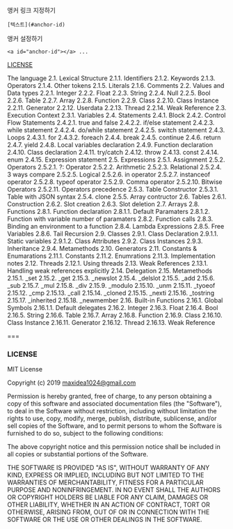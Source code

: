 앵커 링크 지정하기


```
[텍스트](#anchor-id)
```


앵커 설정하기

```
<a id="anchor-id"></a> ...
```



[LICENSE](#license)

The language
2.1. Lexical Structure
2.1.1. Identifiers
2.1.2. Keywords
2.1.3. Operators
2.1.4. Other tokens
2.1.5. Literals
2.1.6. Comments
2.2. Values and Data types
2.2.1. Integer
2.2.2. Float
2.2.3. String
2.2.4. Null
2.2.5. Bool
2.2.6. Table
2.2.7. Array
2.2.8. Function
2.2.9. Class
2.2.10. Class Instance
2.2.11. Generator
2.2.12. Userdata
2.2.13. Thread
2.2.14. Weak Reference
2.3. Execution Context
2.3.1. Variables
2.4. Statements
2.4.1. Block
2.4.2. Control Flow Statements
2.4.2.1. true and false
2.4.2.2. if/else statement
2.4.2.3. while statement
2.4.2.4. do/while statement
2.4.2.5. switch statement
2.4.3. Loops
2.4.3.1. for
2.4.3.2. foreach
2.4.4. break
2.4.5. continue
2.4.6. return
2.4.7. yield
2.4.8. Local variables declaration
2.4.9. Function declaration
2.4.10. Class declaration
2.4.11. try/catch
2.4.12. throw
2.4.13. const
2.4.14. enum
2.4.15. Expression statement
2.5. Expressions
2.5.1. Assignment
2.5.2. Operators
2.5.2.1. ?: Operator
2.5.2.2. Arithmetic
2.5.2.3. Relational
2.5.2.4. 3 ways compare
2.5.2.5. Logical
2.5.2.6. in operator
2.5.2.7. instanceof operator
2.5.2.8. typeof operator
2.5.2.9. Comma operator
2.5.2.10. Bitwise Operators
2.5.2.11. Operators precedence
2.5.3. Table Constructor
2.5.3.1. Table with JSON syntax
2.5.4. clone
2.5.5. Array contructor
2.6. Tables
2.6.1. Construction
2.6.2. Slot creation
2.6.3. Slot deletion
2.7. Arrays
2.8. Functions
2.8.1. Function declaration
2.8.1.1. Default Paramaters
2.8.1.2. Function with variable number of paramaters
2.8.2. Function calls
2.8.3. Binding an environment to a function
2.8.4. Lambda Expressions
2.8.5. Free Variables
2.8.6. Tail Recursion
2.9. Classes
2.9.1. Class Declaration
2.9.1.1. Static variables
2.9.1.2. Class Attributes
2.9.2. Class Instances
2.9.3. Inheritance
2.9.4. Metamethods
2.10. Generators
2.11. Constants & Enumarations
2.11.1. Constants
2.11.2. Enumrations
2.11.3. Implementation notes
2.12. Threads
2.12.1. Using threads
2.13. Weak References
2.13.1. Handling weak references explicitly
2.14. Delegation
2.15. Metamethods
2.15.1. _set
2.15.2. _get
2.15.3. _newslot
2.15.4. _delslot
2.15.5. _add
2.15.6. _sub
2.15.7. _mul
2.15.8. _div
2.15.9. _modulo
2.15.10. _unm
2.15.11. _tyoeof
2.15.12. _cmp
2.15.13. _call
2.15.14. _cloned
2.15.15. _nexti
2.15.16. _tostring
2.15.17. _inherited
2.15.18. _newmember
2.16. Built-in Functions
2.16.1. Global Symbols
2.16.1.1. Default delegates
2.16.2. Integer
2.16.3. Float
2.16.4. Bool
2.16.5. String
2.16.6. Table
2.16.7. Array
2.16.8. Function
2.16.9. Class
2.16.10. Class Instance
2.16.11. Generator
2.16.12. Thread
2.16.13. Weak Reference

===

### <a id="license"></a> LICENSE

MIT License

Copyright (c) 2019 maxidea1024@gmail.com

Permission is hereby granted, free of charge, to any person obtaining a copy
of this software and associated documentation files (the "Software"), to deal
in the Software without restriction, including without limitation the rights
to use, copy, modify, merge, publish, distribute, sublicense, and/or sell
copies of the Software, and to permit persons to whom the Software is
furnished to do so, subject to the following conditions:

The above copyright notice and this permission notice shall be included in all
copies or substantial portions of the Software.

THE SOFTWARE IS PROVIDED "AS IS", WITHOUT WARRANTY OF ANY KIND, EXPRESS OR
IMPLIED, INCLUDING BUT NOT LIMITED TO THE WARRANTIES OF MERCHANTABILITY,
FITNESS FOR A PARTICULAR PURPOSE AND NONINFRINGEMENT. IN NO EVENT SHALL THE
AUTHORS OR COPYRIGHT HOLDERS BE LIABLE FOR ANY CLAIM, DAMAGES OR OTHER
LIABILITY, WHETHER IN AN ACTION OF CONTRACT, TORT OR OTHERWISE, ARISING FROM,
OUT OF OR IN CONNECTION WITH THE SOFTWARE OR THE USE OR OTHER DEALINGS IN THE
SOFTWARE.
